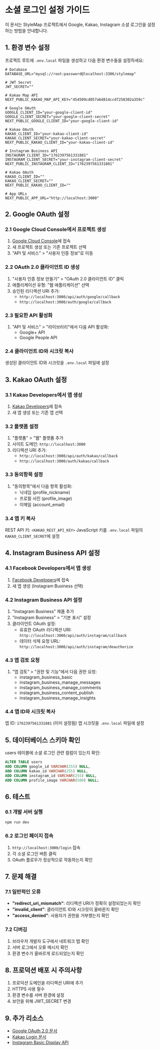 # 소셜 로그인 설정 가이드

이 문서는 StyleMap 프로젝트에서 Google, Kakao, Instagram 소셜 로그인을 설정하는 방법을 안내합니다.

## 1. 환경 변수 설정

프로젝트 루트에 `.env.local` 파일을 생성하고 다음 환경 변수들을 설정하세요:

```env
# Database
DATABASE_URL="mysql://root:password@localhost:3306/stylemap"

# JWT Secret
JWT_SECRET=""

# Kakao Map API
NEXT_PUBLIC_KAKAO_MAP_API_KEY="454509cd057a6d814ccd7258302a359c"

# Google OAuth
GOOGLE_CLIENT_ID="your-google-client-id"
GOOGLE_CLIENT_SECRET="your-google-client-secret"
NEXT_PUBLIC_GOOGLE_CLIENT_ID="your-google-client-id"

# Kakao OAuth
KAKAO_CLIENT_ID="your-kakao-client-id"
KAKAO_CLIENT_SECRET="your-kakao-client-secret"
NEXT_PUBLIC_KAKAO_CLIENT_ID="your-kakao-client-id"

# Instagram Business API
INSTAGRAM_CLIENT_ID="1762397561331881"
INSTAGRAM_CLIENT_SECRET="your-instagram-client-secret"
NEXT_PUBLIC_INSTAGRAM_CLIENT_ID="1762397561331881"

# Kakao OAuth
KAKAO_CLIENT_ID=""
KAKAO_CLIENT_SECRET=""
NEXT_PUBLIC_KAKAO_CLIENT_ID=""

# App URLs
NEXT_PUBLIC_APP_URL="http://localhost:3000"
```

## 2. Google OAuth 설정

### 2.1 Google Cloud Console에서 프로젝트 생성

1. [Google Cloud Console](https://console.cloud.google.com/)에 접속
2. 새 프로젝트 생성 또는 기존 프로젝트 선택
3. "API 및 서비스" > "사용자 인증 정보"로 이동

### 2.2 OAuth 2.0 클라이언트 ID 생성

1. "사용자 인증 정보 만들기" > "OAuth 2.0 클라이언트 ID" 클릭
2. 애플리케이션 유형: "웹 애플리케이션" 선택
3. 승인된 리디렉션 URI 추가:
    - `http://localhost:3000/api/auth/google/callback`
    - `http://localhost:3000/auth/google/callback`

### 2.3 필요한 API 활성화

1. "API 및 서비스" > "라이브러리"에서 다음 API 활성화:
    - Google+ API
    - Google People API

### 2.4 클라이언트 ID와 시크릿 복사

생성된 클라이언트 ID와 시크릿을 `.env.local` 파일에 설정

## 3. Kakao OAuth 설정

### 3.1 Kakao Developers에서 앱 생성

1. [Kakao Developers](https://developers.kakao.com/)에 접속
2. 새 앱 생성 또는 기존 앱 선택

### 3.2 플랫폼 설정

1. "플랫폼" > "웹" 플랫폼 추가
2. 사이트 도메인: `http://localhost:3000`
3. 리디렉션 URI 추가:
    - `http://localhost:3000/api/auth/kakao/callback`
    - `http://localhost:3000/auth/kakao/callback`

### 3.3 동의항목 설정

1. "동의항목"에서 다음 항목 활성화:
    - 닉네임 (profile_nickname)
    - 프로필 사진 (profile_image)
    - 이메일 (account_email)

### 3.4 앱 키 복사

REST API 키: `<KAKAO_REST_API_KEY>`
JavaScript 키를 `.env.local` 파일의 `KAKAO_CLIENT_SECRET`에 설정

## 4. Instagram Business API 설정

### 4.1 Facebook Developers에서 앱 생성

1. [Facebook Developers](https://developers.facebook.com/)에 접속
2. 새 앱 생성 (Instagram Business 선택)

### 4.2 Instagram Business API 설정

1. "Instagram Business" 제품 추가
2. "Instagram Business" > "기본 표시" 설정
3. 클라이언트 OAuth 설정:
    - 유효한 OAuth 리디렉션 URI: `http://localhost:3000/api/auth/instagram/callback`
    - 데이터 삭제 요청 URL: `http://localhost:3000/api/auth/instagram/deauthorize`

### 4.3 앱 검토 요청

1. "앱 검토" > "권한 및 기능"에서 다음 권한 요청:
    - instagram_business_basic
    - instagram_business_manage_messages
    - instagram_business_manage_comments
    - instagram_business_content_publish
    - instagram_business_manage_insights

### 4.4 앱 ID와 시크릿 복사

앱 ID: `1762397561331881` (이미 설정됨)
앱 시크릿을 `.env.local` 파일에 설정

## 5. 데이터베이스 스키마 확인

users 테이블에 소셜 로그인 관련 컬럼이 있는지 확인:

```sql
ALTER TABLE users
ADD COLUMN google_id VARCHAR(255) NULL,
ADD COLUMN kakao_id VARCHAR(255) NULL,
ADD COLUMN instagram_id VARCHAR(255) NULL,
ADD COLUMN profile_image VARCHAR(500) NULL;
```

## 6. 테스트

### 6.1 개발 서버 실행

```bash
npm run dev
```

### 6.2 로그인 페이지 접속

1. `http://localhost:3000/login` 접속
2. 각 소셜 로그인 버튼 클릭
3. OAuth 플로우가 정상적으로 작동하는지 확인

## 7. 문제 해결

### 7.1 일반적인 오류

-   **"redirect_uri_mismatch"**: 리디렉션 URI가 정확히 설정되었는지 확인
-   **"invalid_client"**: 클라이언트 ID와 시크릿이 올바른지 확인
-   **"access_denied"**: 사용자가 권한을 거부했는지 확인

### 7.2 디버깅

1. 브라우저 개발자 도구에서 네트워크 탭 확인
2. 서버 로그에서 오류 메시지 확인
3. 환경 변수가 올바르게 로드되었는지 확인

## 8. 프로덕션 배포 시 주의사항

1. 프로덕션 도메인을 리디렉션 URI에 추가
2. HTTPS 사용 필수
3. 환경 변수를 서버 환경에 설정
4. 보안을 위해 JWT_SECRET 변경

## 9. 추가 리소스

-   [Google OAuth 2.0 문서](https://developers.google.com/identity/protocols/oauth2)
-   [Kakao Login 문서](https://developers.kakao.com/docs/latest/ko/kakaologin/common)
-   [Instagram Basic Display API](https://developers.facebook.com/docs/instagram-basic-display-api)
